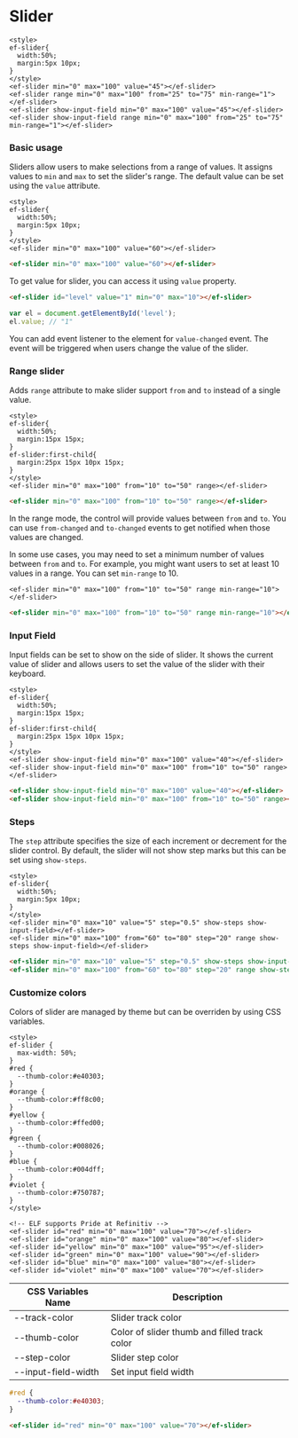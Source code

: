 # Slider

```live(preview)
<style>
ef-slider{
  width:50%;
  margin:5px 10px;
}
</style>
<ef-slider min="0" max="100" value="45"></ef-slider>
<ef-slider range min="0" max="100" from="25" to="75" min-range="1"></ef-slider>
<ef-slider show-input-field min="0" max="100" value="45"></ef-slider>
<ef-slider show-input-field range min="0" max="100" from="25" to="75"  min-range="1"></ef-slider>
```

### Basic usage
Sliders allow users to make selections from a range of values. It assigns values to `min` and `max` to set the slider's range. The default value can be set using the `value` attribute.

```live
<style>
ef-slider{
  width:50%;
  margin:5px 10px;
}
</style>
<ef-slider min="0" max="100" value="60"></ef-slider>
```

```html
<ef-slider min="0" max="100" value="60"></ef-slider>
```

To get value for slider, you can access it using `value` property.

```html
<ef-slider id="level" value="1" min="0" max="10"></ef-slider>
```
```js
var el = document.getElementById('level');
el.value; // "1"
```

You can add event listener to the element for `value-changed` event. The event will be triggered when users change the value of the slider.

### Range slider
Adds `range` attribute to make slider support `from` and `to` instead of a single value.

```live
<style>
ef-slider{
  width:50%;
  margin:15px 15px;
}
ef-slider:first-child{
  margin:25px 15px 10px 15px;
}
</style>
<ef-slider min="0" max="100" from="10" to="50" range></ef-slider>
```

```html
<ef-slider min="0" max="100" from="10" to="50" range></ef-slider>
```

In the range mode, the control will provide values between `from` and `to`. You can use `from-changed` and `to-changed` events to get notified when those values are changed.

In some use cases, you may need to set a minimum number of values between `from` and `to`. For example, you might want users to set at least 10 values in a range. You can set `min-range` to 10.

```live
<ef-slider min="0" max="100" from="10" to="50" range min-range="10"></ef-slider>
```

```html
<ef-slider min="0" max="100" from="10" to="50" range min-range="10"></ef-slider>
```

### Input Field
Input fields can be set to show on the side of slider. It shows the current value of slider and allows users to set the value of the slider with their keyboard.

```live
<style>
ef-slider{
  width:50%;
  margin:15px 15px;
}
ef-slider:first-child{
  margin:25px 15px 10px 15px;
}
</style>
<ef-slider show-input-field min="0" max="100" value="40"></ef-slider>
<ef-slider show-input-field min="0" max="100" from="10" to="50" range></ef-slider>
```

```html
<ef-slider show-input-field min="0" max="100" value="40"></ef-slider>
<ef-slider show-input-field min="0" max="100" from="10" to="50" range></ef-slider>
```

### Steps
The `step` attribute specifies the size of each increment or decrement for the slider control. By default, the slider will not show step marks but this can be set using `show-steps`.

```live
<style>
ef-slider{
  width:50%;
  margin:5px 10px;
}
</style>
<ef-slider min="0" max="10" value="5" step="0.5" show-steps show-input-field></ef-slider>
<ef-slider min="0" max="100" from="60" to="80" step="20" range show-steps show-input-field></ef-slider>
```

```html
<ef-slider min="0" max="10" value="5" step="0.5" show-steps show-input-field></ef-slider>
<ef-slider min="0" max="100" from="60" to="80" step="20" range show-steps show-input-field></ef-slider>
```

### Customize colors
Colors of slider are managed by theme but can be overriden by using CSS variables.

```live
<style>
ef-slider {
  max-width: 50%;
}
#red {
  --thumb-color:#e40303;
}
#orange {
  --thumb-color:#ff8c00;
}
#yellow {
  --thumb-color:#ffed00;
}
#green {
  --thumb-color:#008026;
}
#blue {
  --thumb-color:#004dff;
}
#violet {
  --thumb-color:#750787;
}
</style>

<!-- ELF supports Pride at Refinitiv -->
<ef-slider id="red" min="0" max="100" value="70"></ef-slider>
<ef-slider id="orange" min="0" max="100" value="80"></ef-slider>
<ef-slider id="yellow" min="0" max="100" value="95"></ef-slider>
<ef-slider id="green" min="0" max="100" value="90"></ef-slider>
<ef-slider id="blue" min="0" max="100" value="80"></ef-slider>
<ef-slider id="violet" min="0" max="100" value="70"></ef-slider>
```

| CSS Variables Name | Description                                                    |
| ------------------ | -------------------------------------------------------------- |
| --track-color      | Slider track color                                            |
| --thumb-color      | Color of slider thumb and filled track color                  |
| --step-color       | Slider step color                                             |
| --input-field-width| Set input field width                                          |

```css
#red {
  --thumb-color:#e40303;
}
```
```html
<ef-slider id="red" min="0" max="100" value="70"></ef-slider>
```
